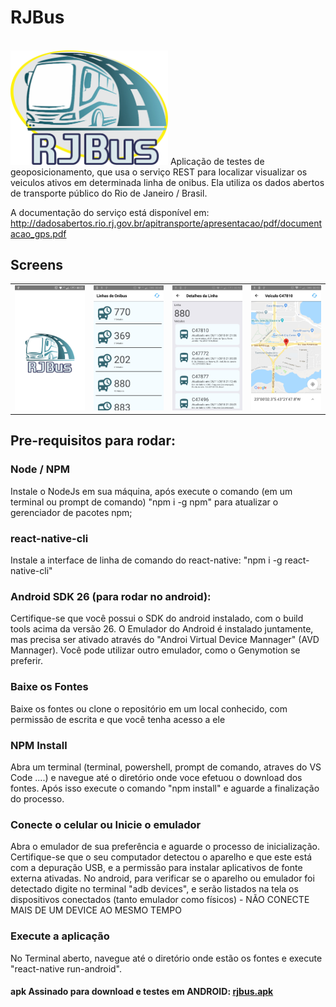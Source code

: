 <h1>RJBus</h1><br/>
<img src="https://github.com/nosphera/rastreando-o-busao/blob/master/screenshots/ic_rjbus.png" style="max-width:50%;"/>   
Aplicação de testes de geoposicionamento, que usa o serviço  REST para localizar visualizar os veiculos ativos em determinada linha de onibus. Ela utiliza os dados abertos de transporte público do Rio de Janeiro / Brasil.

A documentação do serviço está disponível em:
http://dadosabertos.rio.rj.gov.br/apitransporte/apresentacao/pdf/documentacao_gps.pdf


<h2>Screens</h2>
<table>
  <tr>
    <td><img src="https://github.com/nosphera/rastreando-o-busao/blob/master/screenshots/splashrjbus.jpg" /></td>
    <td><img src="https://github.com/nosphera/rastreando-o-busao/blob/master/screenshots/listalinhasbusao.jpg" /></td>
    <td><img src="https://github.com/nosphera/rastreando-o-busao/blob/master/screenshots/veiculaosdalinha.jpg" /></td>
    <td><img src="https://github.com/nosphera/rastreando-o-busao/blob/master/screenshots/posicaodoveiculo.jpg" /></td>
  </tr>
</table>



<h2>Pre-requisitos para rodar:</h2> 


<h3> Node / NPM</h3>
<p>Instale o NodeJs em sua máquina, após execute o comando (em um terminal ou prompt de comando) "npm i -g npm" para atualizar o gerenciador de pacotes npm;</p>


<h3> react-native-cli</h3>
<p>Instale a interface de linha de comando do react-native: "npm i -g react-native-cli"</p>


<h3>Android SDK 26 (para rodar no android):</h3>
<p> Certifique-se que você possui o SDK do android instalado, com o build tools acima da versão 26. O Emulador do Android é instalado juntamente, mas precisa ser ativado através do "Androi Virtual Device Mannager" (AVD Mannager). Você pode utilizar outro emulador, como o Genymotion se preferir.</p>


<h3>Baixe os Fontes</h3>
<p>Baixe os fontes ou clone o repositório em um local conhecido, com permissão de escrita e que você tenha acesso a ele</p>


<h3> NPM Install</h3>
<p>Abra um terminal (terminal, powershell, prompt de comando, atraves do VS Code ....) e navegue até o diretório onde voce efetuou o download dos fontes. Após isso execute o comando "npm install" e aguarde a finalização do processo.</p>


<h3> Conecte o celular ou Inicie o emulador</h3>
<p>Abra o emulador de sua preferência e aguarde o processo de inicialização. Certifique-se que o seu computador detectou o aparelho e que este está com a depuração USB, e a permissão para instalar aplicativos de fonte externa ativadas. No android, para verificar se o aparelho ou emulador foi detectado digite no terminal "adb devices", e serão listados na tela os dispositivos conectados (tanto emulador como físicos) - NÃO CONECTE MAIS DE UM DEVICE AO MESMO TEMPO</p>


<h3>Execute a aplicação</h3>
<p> No Terminal aberto, navegue até o diretório onde estão os fontes e execute "react-native run-android".</p>


<h4>apk Assinado para download e testes em ANDROID: 
<a href="https://drive.google.com/open?id=1-yKbtaKsQ9ZAI2LYE76Xbj6WOXGO_AgP">rjbus.apk</a></h4>
